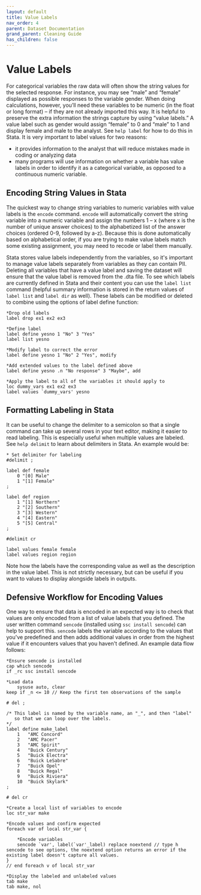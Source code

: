 ```yaml
---
layout: default
title: Value Labels
nav_order: 4
parent: Dataset Documentation
grand_parent: Cleaning Guide
has_children: false
---
```


# Value Labels
For categorical variables the raw data will often show the string values for the selected response. For instance, you may see “male” and “female” displayed as possible responses to the variable gender. When doing calculations, however, you’ll need these variables to be numeric (in the float or long format) – if they are not already imported this way. It is helpful to preserve the extra information the strings capture by using “value labels.” A value label such as gender would assign “female” to 0 and “male” to 1 and display female and male to the analyst. See `help label` for how to do this in Stata. It is very important to label values for two reasons:
- it provides information to the analyst that will reduce mistakes made in coding or analyzing data
- many programs will use information on whether a variable has value labels in order to identify it as a categorical variable, as opposed to a continuous numeric variable.

## Encoding String Values in Stata
The quickest way to change string variables to numeric variables with value labels is the `encode` command. `encode` will automatically convert the string variable into a numeric variable and assign the numbers 1 – x (where x is the number of unique answer choices) to the alphabetized list of the answer choices (ordered 0-9, followed by a-z). Because this is done automatically based on alphabetical order, if you are trying to make value labels match some existing assignment, you may need to recode or label them manually.

Stata stores value labels independently from the variables, so it's important to manage value labels separately from variables as they can contain PII. Deleting all variables that have a value label and saving the dataset will ensure that the value label is removed from the .dta file. To see which labels are currently defined in Stata and their content you can use the `label list` command (helpful summary information is stored in the return values of `label list` and `label dir` as well). These labels can be modified or deleted to combine using the options of label define function:

```
*Drop old labels
label drop ex1 ex2 ex3

*Define label
label define yesno 1 "No" 3 "Yes"
label list yesno

*Modify label to correct the error
label define yesno 1 "No" 2 "Yes", modify

*Add extended values to the label defined above
label define yesno .n "No response" 3 "Maybe", add

*Apply the label to all of the variables it should apply to
loc dummy_vars ex1 ex2 ex3
label values `dummy_vars' yesno
```

## Formatting Labeling in Stata
It can be useful to change the delimiter to a semicolon so that a single command can take up several rows in your text editor, making it easier to read labeling. This is especially useful when multiple values are labeled. See `help delimit` to learn about delimiters in Stata. An example would be:
```
* Set delimiter for labeling
#delimit ;

label def female
	0 "[0] Male"
	1 "[1] Female"
;

label def region
	1 "[1] Northern"
	2 "[2] Southern"
	3 "[3] Western"
	4 "[4] Eastern"
	5 "[5] Central"
;

#delimit cr

label values female female
label values region region
```
Note how the labels have the corresponding value as well as the description in the value label. This is not strictly necessary, but can be useful if you want to values to display alongside labels in outputs.

## Defensive Workflow for Encoding Values
One way to ensure that data is encoded in an expected way is to check that values are only encoded from a list of value labels that you defined. The user written command `sencode` (installed using `ssc install sencode`) can help to support this. `sencode` labels the variable according to the values that you've predefined and then adds additional values in order from the highest value if it encounters values that you haven't defined. An example data flow follows:
```   
*Ensure sencode is installed
cap which sencode
if _rc ssc install sencode 

*Load data
 	sysuse auto, clear
keep if _n <= 10 // Keep the first ten observations of the sample

# del ;

/* This label is named by the variable name, an "_", and then "label"
   so that we can loop over the labels. 
*/
label define make_label 
	1	"AMC Concord"
	2	"AMC Pacer"
	3	"AMC Spirit"
	4	"Buick Century"
	5	"Buick Electra"
	6	"Buick LeSabre"
	7	"Buick Opel"
	8	"Buick Regal"
	9	"Buick Riviera"
	10	"Buick Skylark"
;

# del cr

*Create a local list of variables to encode
loc str_var make

*Encode values and confirm expected
foreach var of local str_var {
	
	*Encode variables
	sencode `var', label(`var'_label) replace noextend // type h sencode to see options, the noextend option returns an error if the existing label doesn't capture all values.	
}  
// end foreach v of local str_var

*Display the labeled and unlabeled values
tab make 
tab make, nol
```
